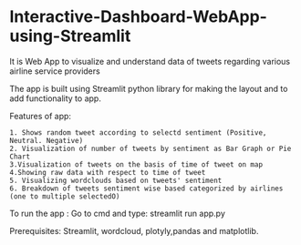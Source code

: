 # Interactive-Dashboard-WebApp-using-Streamlit
It is Web App to visualize and understand data of tweets regarding various airline service providers

The app is built using Streamlit python library for making the layout and to add functionality to app.

Features of app:
    
    1. Shows random tweet according to selectd sentiment (Positive, Neutral. Negative)
    2. Visualization of number of tweets by sentiment as Bar Graph or Pie Chart
    3.Visualization of tweets on the basis of time of tweet on map
    4.Showing raw data with respect to time of tweet
    5. Visualizing wordclouds based on tweets' sentiment
    6. Breakdown of tweets sentiment wise based categorized by airlines (one to multiple selectedO)
    
To run the app : Go to cmd and type: streamlit run app.py

Prerequisites: Streamlit, wordcloud, plotyly,pandas and matplotlib.

    
